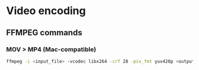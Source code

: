 
# Video encoding

## FFMPEG commands

### MOV > MP4 (Mac-compatible)

```bash
ffmpeg -i <input_file> -vcodec libx264 -crf 28 -pix_fmt yuv420p <output_file>
```

